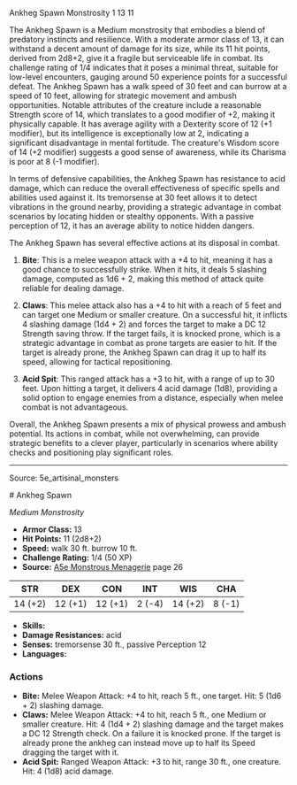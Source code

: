 <MonsterName/>Ankheg Spawn</MonsterName>
<CreatureType/>Monstrosity</CreatureType>
<CR/>1</CR>
<AC/>13</AC>
<HP/>11</HP>
<summary>The Ankheg Spawn is a Medium monstrosity that embodies a blend of predatory instincts and resilience. With a moderate armor class of 13, it can withstand a decent amount of damage for its size, while its 11 hit points, derived from 2d8+2, give it a fragile but serviceable life in combat. Its challenge rating of 1/4 indicates that it poses a minimal threat, suitable for low-level encounters, gauging around 50 experience points for a successful defeat. The Ankheg Spawn has a walk speed of 30 feet and can burrow at a speed of 10 feet, allowing for strategic movement and ambush opportunities. Notable attributes of the creature include a reasonable Strength score of 14, which translates to a good modifier of +2, making it physically capable. It has average agility with a Dexterity score of 12 (+1 modifier), but its intelligence is exceptionally low at 2, indicating a significant disadvantage in mental fortitude. The creature's Wisdom score of 14 (+2 modifier) suggests a good sense of awareness, while its Charisma is poor at 8 (-1 modifier).</summary>

<detail>

In terms of defensive capabilities, the Ankheg Spawn has resistance to acid damage, which can reduce the overall effectiveness of specific spells and abilities used against it. Its tremorsense at 30 feet allows it to detect vibrations in the ground nearby, providing a strategic advantage in combat scenarios by locating hidden or stealthy opponents. With a passive perception of 12, it has an average ability to notice hidden dangers.

The Ankheg Spawn has several effective actions at its disposal in combat. 

1. **Bite**: This is a melee weapon attack with a +4 to hit, meaning it has a good chance to successfully strike. When it hits, it deals 5 slashing damage, computed as 1d6 + 2, making this method of attack quite reliable for dealing damage.

2. **Claws**: This melee attack also has a +4 to hit with a reach of 5 feet and can target one Medium or smaller creature. On a successful hit, it inflicts 4 slashing damage (1d4 + 2) and forces the target to make a DC 12 Strength saving throw. If the target fails, it is knocked prone, which is a strategic advantage in combat as prone targets are easier to hit. If the target is already prone, the Ankheg Spawn can drag it up to half its speed, allowing for tactical repositioning.

3. **Acid Spit**: This ranged attack has a +3 to hit, with a range of up to 30 feet. Upon hitting a target, it delivers 4 acid damage (1d8), providing a solid option to engage enemies from a distance, especially when melee combat is not advantageous.

Overall, the Ankheg Spawn presents a mix of physical prowess and ambush potential. Its actions in combat, while not overwhelming, can provide strategic benefits to a clever player, particularly in scenarios where ability checks and positioning play significant roles.</detail>



---

Source: 5e_artisinal_monsters

<statblock>
# Ankheg Spawn

*Medium* *Monstrosity*

- **Armor Class:** 13
- **Hit Points:** 11 (2d8+2)
- **Speed:** walk 30 ft. burrow 10 ft.
- **Challenge Rating:** 1/4 (50 XP)
- **Source:** [A5e Monstrous Menagerie](https://enpublishingrpg.com/products/level-up-monstrous-menagerie-a5e) page 26

| STR | DEX | CON | INT | WIS | CHA |
| --- | --- | --- | --- | --- | --- |
| 14 (+2) | 12 (+1) | 12 (+1) | 2 (-4) | 14 (+2) | 8 (-1) |

- **Skills:** 
- **Damage Resistances:** acid
- **Senses:** tremorsense 30 ft., passive Perception 12
- **Languages:** 

### Actions

- **Bite:** Melee Weapon Attack: +4 to hit, reach 5 ft., one target. Hit: 5 (1d6 + 2) slashing damage.
- **Claws:** Melee Weapon Attack: +4 to hit, reach 5 ft., one Medium or smaller creature. Hit: 4 (1d4 + 2) slashing damage  and the target makes a DC 12 Strength check. On a failure  it is knocked prone. If the target is already prone  the ankheg can instead move up to half its Speed  dragging the target with it.
- **Acid Spit:** Ranged Weapon Attack: +3 to hit, range 30 ft., one creature. Hit: 4 (1d8) acid damage.


</statblock>


